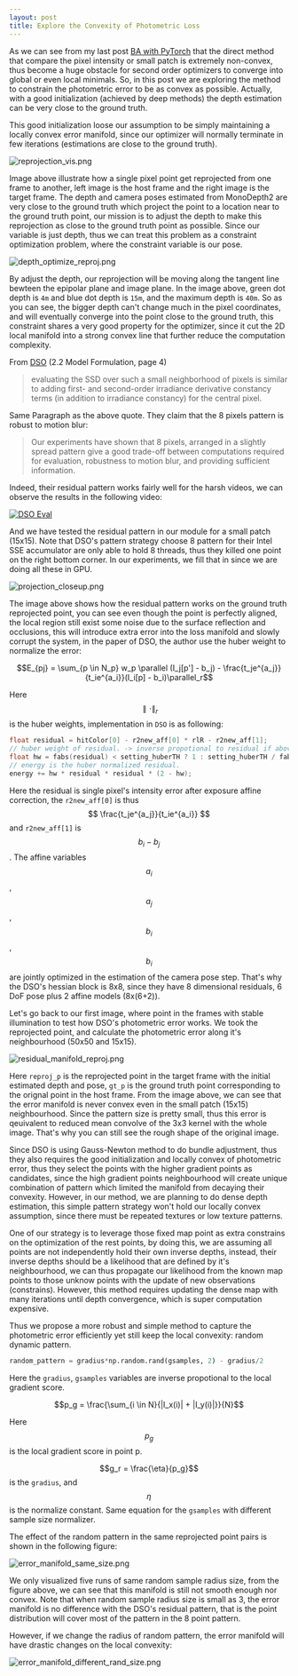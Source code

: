 ```yaml
---
layout: post
title: Explore the Convexity of Photometric Loss
---
```


As we can see from my last post [BA with PyTorch](https://rancheng.github.io/Solve-GN-with-PyTorch-Optimization-Backend/) that the direct method that compare the pixel intensity or small patch is extremely non-convex, thus become a huge obstacle for second order optimizers to converge into global or even local minimals. So, in this post we are exploring the method to constrain the photometric error to be as convex as possible. Actually, with a good initialization (achieved by deep methods) the depth estimation can be very close to the ground truth.

This good initialization loose our assumption to be simply maintaining a locally convex error manifold, since our optimizer will normally terminate in few iterations (estimations are close to the ground truth).

![reprojection_vis.png]({{site.baseurl}}/images/reprojection_vis.png)

Image above illustrate how a single pixel point get reprojected from one frame to another, left image is the host frame and the right image is the target frame. The depth and camera poses estimated from MonoDepth2 are very close to the ground truth which project the point to a location near to the ground truth point, our mission is to adjust the depth to make this reprojection as close to the ground truth point as possible. Since our variable is just depth, thus we can treat this problem as a constraint optimization problem, where the constraint variable is our pose.

![depth_optimize_reproj.png]({{site.baseurl}}/images/depth_optimize_reproj.png)

By adjust the depth, our reprojection will be moving along the tangent line bewteen the epipolar plane and image plane. In the image above, green dot depth is `4m` and blue dot depth is `15m`, and the maximum depth is `40m`. So as you can see, the bigger depth can't change much in the pixel coordinates, and will eventually converge into the point close to the ground truth, this constraint shares a very good property for the optimizer, since it cut the 2D local manifold into a strong convex line that further reduce the computation complexity.

From [DSO](http://vladlen.info/papers/DSO.pdf) (2.2 Model Formulation, page 4)

> evaluating the SSD over such a small neighborhood of pixels is similar to adding first- and second-order irradiance derivative constancy terms (in addition to irradiance constancy) for the central pixel.

Same Paragraph as the above quote. They claim that the 8 pixels pattern is robust to motion blur:

> Our experiments have shown that 8 pixels, arranged in a slightly spread pattern give a good trade-off between computations required for evaluation, robustness to motion blur, and providing sufficient information.

Indeed, their residual pattern works fairly well for the harsh videos, we can observe the results in the following video:

[![DSO Eval](https://img.youtube.com/vi/ymI3FmwU9AY/0.jpg)](https://www.youtube.com/watch?v=ymI3FmwU9AY "DSO Eval")

And we have tested the residual pattern in our module for a small patch (15x15). Note that DSO's pattern strategy choose 8 pattern for their Intel SSE accumulator are only able to hold 8 threads, thus they killed one point on the right bottom corner. In our experiments, we fill that in since we are doing all these in GPU.

![projection_closeup.png]({{site.baseurl}}/images/projection_closeup.png)

The image above shows how the residual pattern works on the ground truth reprojected point, you can see even though the point is perfectly aligned, the local region still exist some noise due to the surface reflection and occlusions, this will introduce extra error into the loss manifold and slowly corrupt the system, in the paper of DSO, the author use the huber weight to normalize the error:

$$E_{pj} = \sum_{p \in N_p} w_p \parallel (I_j[p'] - b_j) - \frac{t_je^{a_j}}{t_ie^{a_i}}(I_i[p] - b_i)\parallel_r$$

Here $$\parallel \cdot \parallel_r$$ is the huber weights, implementation in `DSO` is as following:

```cpp
float residual = hitColor[0] - r2new_aff[0] * rlR - r2new_aff[1];
// huber weight of residual. -> inverse propotional to residual if above threshold.
float hw = fabs(residual) < setting_huberTH ? 1 : setting_huberTH / fabs(residual); // hw is always 0-1
// energy is the huber normalized residual.
energy += hw * residual * residual * (2 - hw);
```
Here the residual is single pixel's intensity error after exposure affine correction, the `r2new_aff[0]` is thus $$ \frac{t_je^{a_j}}{t_ie^{a_i}} $$ and `r2new_aff[1]` is $$b_i - b_j$$. The affine variables $$a_i$$, $$a_j$$, $$b_i$$, $$b_i$$ are jointly optimized in the estimation of the camera pose step. That's why the DSO's hessian block is 8x8, since they have 8 dimensional residuals, 6 DoF pose plus 2 affine models (8x(6+2)).

Let's go back to our first image, where point in the frames with stable illumination to test how DSO's photometric error works. We took the reprojected point, and calculate the photometric error along it's neighbourhood (50x50 and 15x15).

![residual_manifold_reproj.png]({{site.baseurl}}/images/residual_manifold_reproj.png)

Here `reproj_p` is the reprojected point in the target frame with the initial estimated depth and pose, `gt_p` is the ground truth point corresponding to the orignal point in the host frame. From the image above, we can see that the error manifold is never convex even in the small patch (15x15) neighbourhood. Since the pattern size is pretty small, thus this error is qeuivalent to reduced mean convolve of the 3x3 kernel with the whole image. That's why you can still see the rough shape of the original image.

Since DSO is using Gauss-Newton method to do bundle adjustment, thus they also requires the good initialization and locally convex of photometric error, thus they select the points with the higher gradient points as candidates, since the high gradient points neighbourhood will create unique combination of pattern which limited the manifold from decaying their convexity. However, in our method, we are planning to do dense depth estimation, this simple pattern strategy won't hold our locally convex assumption, since there must be repeated textures or low texture patterns.

One of our strategy is to leverage those fixed map point as extra constrains on the optimization of the rest points, by doing this, we are assuming all points are not independently hold their own inverse depths, instead, their inverse depths should be a likelihood that are defined by it's neighbourhood, we can thus propagate our likelihood from the known map points to those unknow points with the update of new observations (constrains). However, this method requires updating the dense map with many iterations until depth convergence, which is super computation expensive.

Thus we propose a more robust and simple method to capture the photometric error efficiently yet still keep the local convexity: random dynamic pattern.

```python
random_pattern = gradius*np.random.rand(gsamples, 2) - gradius/2
```
Here the `gradius`, `gsamples` variables are inverse propotional to the local gradient score.

$$p_g = \frac{\sum_{i \in N}{|I_x(i)| + |I_y(i)|}}{N}$$

Here $$p_g$$ is the local gradient score in point p.

$$g_r = \frac{\eta}{p_g}$$ is the `gradius`, and $$\eta$$ is the normalize constant. Same equation for the `gsamples` with different sample size normalizer.

The effect of the random pattern in the same reprojected point pairs is shown in the following figure:

![error_manifold_same_size.png]({{site.baseurl}}/images/error_manifold_same_size.png)

We only visualized five runs of same random sample radius size, from the figure above, we can see that this manifold is still not smooth enough nor convex. Note that when random sample radius size is small as 3, the error manifold is no difference with the DSO's residual pattern, that is the point distribution will cover most of the pattern in the 8 point pattern.

However, if we change the radius of random pattern, the error manifold will have drastic changes on the local convexity:

![error_manifold_different_rand_size.png]({{site.baseurl}}/images/error_manifold_different_rand_size.png)
